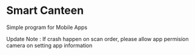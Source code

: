 # Smart Canteen
Simple program for Mobile Apps

Update Note : 
If crash happen on scan order, please allow app permision camera on setting app information
